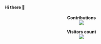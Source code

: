 #### Hi there 👋

<p align="center">
  <b>Contributions</b><br>
  <img src="contributions.svg">
</p>

<p align="center"> 
  <b>Visitors count</b><br>
  <img src="https://profile-counter.glitch.me/smith8h/count.svg" />
</p>
